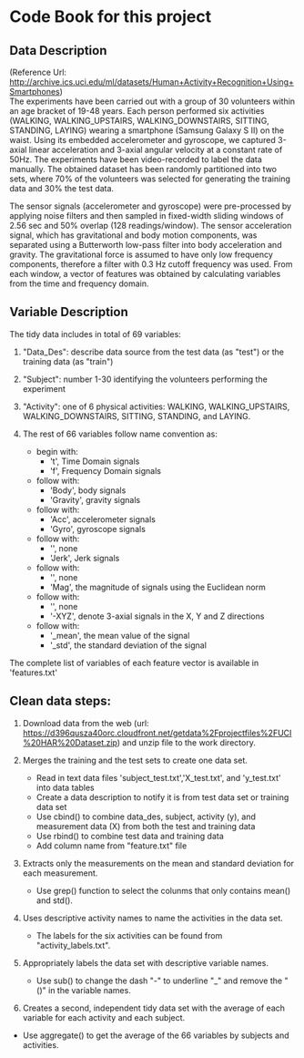 

Code Book for this project
===========================


Data Description
----------------
(Reference Url: http://archive.ics.uci.edu/ml/datasets/Human+Activity+Recognition+Using+Smartphones)                       
The experiments have been carried out with a group of 30 volunteers within an age bracket of 19-48 years. Each person performed six activities (WALKING, WALKING_UPSTAIRS, WALKING_DOWNSTAIRS, SITTING, STANDING, LAYING) wearing a smartphone (Samsung Galaxy S II) on the waist. Using its embedded accelerometer and gyroscope, we captured 3-axial linear acceleration and 3-axial angular velocity at a constant rate of 50Hz. The experiments have been video-recorded to label the data manually. The obtained dataset has been randomly partitioned into two sets, where 70% of the volunteers was selected for generating the training data and 30% the test data. 

The sensor signals (accelerometer and gyroscope) were pre-processed by applying noise filters and then sampled in fixed-width sliding windows of 2.56 sec and 50% overlap (128 readings/window). The sensor acceleration signal, which has gravitational and body motion components, was separated using a Butterworth low-pass filter into body acceleration and gravity. The gravitational force is assumed to have only low frequency components, therefore a filter with 0.3 Hz cutoff frequency was used. From each window, a vector of features was obtained by calculating variables from the time and frequency domain. 



Variable Description
--------------------
The tidy data includes in total of 69 variables:

1. "Data_Des": describe data source from the test data (as "test") or the training data (as "train")
2. "Subject": number 1-30 identifying the volunteers performing the experiment
3. "Activity": one of 6 physical activities: WALKING, WALKING_UPSTAIRS, WALKING_DOWNSTAIRS, SITTING, STANDING, and LAYING. 
4. The rest of 66 variables follow name convention as:

    * begin with:
         - 't', Time Domain signals 
         - 'f', Frequency Domain signals 
    * follow with:
         - 'Body', body signals
         - 'Gravity', gravity signals
    * follow with:
         - 'Acc', accelerometer signals 
         - 'Gyro', gyroscope signals 
    * follow with:
         - '', none
         - 'Jerk', Jerk signals 
    * follow with:
         - '', none
         - 'Mag', the magnitude of signals using the Euclidean norm
    * follow with:
         - '', none
         - '-XYZ', denote 3-axial signals in the X, Y and Z directions
    * follow with:
         - '_mean', the mean value of the signal
         - '_std', the standard deviation of the signal

The complete list of variables of each feature vector is available in 'features.txt'



Clean data steps:
-----------------
1. Download data from the web (url: https://d396qusza40orc.cloudfront.net/getdata%2Fprojectfiles%2FUCI%20HAR%20Dataset.zip) and unzip file to the work directory.

2. Merges the training and the test sets to create one data set.
   * Read in text data files 'subject_test.txt','X_test.txt', and 'y_test.txt' into data tables
   * Create a data description to notify it is from test data set or training data set
   * Use cbind() to combine data_des, subject, activity (y), and measurement data (X) from both the test and training data
   * Use rbind() to combine test data and training data
   * Add column name from "feature.txt" file

3. Extracts only the measurements on the mean and standard deviation for each measurement. 
   * Use grep() function to select the colunms that only contains mean() and std(). 

4. Uses descriptive activity names to name the activities in the data set.
   * The labels for the six activities can be found from "activity_labels.txt". 

5. Appropriately labels the data set with descriptive variable names. 
   * Use sub() to change the dash "-" to underline "_" and remove the "()" in the variable names.

6. Creates a second, independent tidy data set with the average of each variable for each activity and each subject.
* Use aggregate() to get the average of the 66 variables by subjects and activities. 

